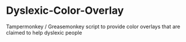 # Dyslexic-Color-Overlay
Tampermonkey / Greasemonkey script to provide color overlays that are claimed to help dyslexic people
